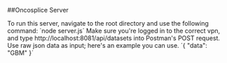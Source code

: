 ##Oncosplice Server

To run this server, navigate to the root directory and use the following command:
´node server.js´
Make sure you're logged in to the correct vpn, and type http://localhost:8081/api/datasets into Postman's POST request. Use raw json data as input; here's an example you can use.
´{
    "data": "GBM"
}´